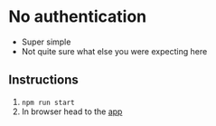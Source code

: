 # No authentication

- Super simple
- Not quite sure what else you were expecting here

## Instructions

1. `npm run start`
1. In browser head to the [app](http://localhost:3000)